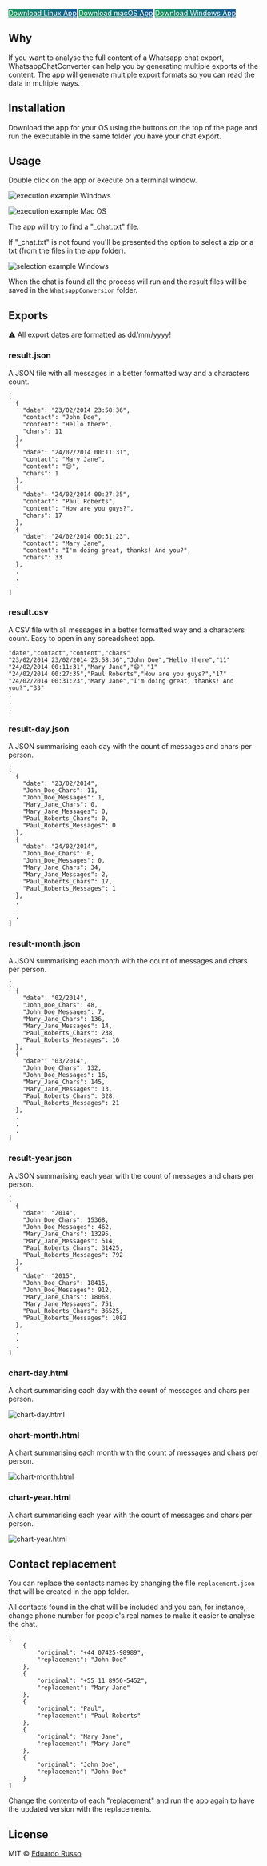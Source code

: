 <a href="https://github.com/russoedu/WhatsappChatConverter/releases/latest/download/WhatsappChatConverter-linux" class="btn" style="display: inline-block; color: white; background-color: #159957; background-image: linear-gradient(224deg, #155799, #159957); border-color: #000;">Download Linux App</a>
<a href="https://github.com/russoedu/WhatsappChatConverter/releases/latest/download/WhatsappChatConverter-macos" class="btn" style="display: inline-block; color: white; background-color: #159957; background-image: linear-gradient(224deg, #155799, #159957); border-color: #000;">Download macOS App</a>
<a href="https://github.com/russoedu/WhatsappChatConverter/releases/latest/download/WhatsappChatConverter-win.exe" class="btn" style="display: inline-block; color: white; background-color: #159957; background-image: linear-gradient(224deg, #155799, #159957); border-color: #000;">Download Windows App</a>

## Why

If you want to analyse the full content of a Whatsapp chat export,  WhatsappChatConverter can help you by generating multiple exports of the content.
The app will generate multiple export formats so you can read the data in multiple ways.

## Installation

Download the app for your OS using the buttons on the top of the page and run the executable in the same folder you have your chat export.

## Usage

Double click on the app or execute on a terminal window.

![execution example Windows](https://github.com/russoedu/WhatsappChatConverter/blob/gh-pages/windows-execution.png?raw=true)

![execution example Mac OS](https://github.com/russoedu/WhatsappChatConverter/blob/gh-pages/terminal-mac.png?raw=true)

The app will try to find a "_chat.txt" file.

If "_chat.txt" is not found you'll be presented the option to select a zip or a txt (from the files in the app folder).

![selection example Windows](https://github.com/russoedu/WhatsappChatConverter/blob/gh-pages/selection.png?raw=true)

When the chat is found all the process will run and the result files will be saved in the `WhatsappConversion` folder.

## Exports

⚠️ All export dates are formatted as dd/mm/yyyy!

### result.json
A JSON file with all messages in a better formatted way and a characters count.
```
[
  {
    "date": "23/02/2014 23:58:36",
    "contact": "John Doe",
    "content": "Hello there",
    "chars": 11
  },
  {
    "date": "24/02/2014 00:11:31",
    "contact": "Mary Jane",
    "content": "😄",
    "chars": 1
  },
  {
    "date": "24/02/2014 00:27:35",
    "contact": "Paul Roberts",
    "content": "How are you guys?",
    "chars": 17
  },
  {
    "date": "24/02/2014 00:31:23",
    "contact": "Mary Jane",
    "content": "I'm doing great, thanks! And you?",
    "chars": 33
  },
  .
  .
  .
]
```

### result.csv

A CSV file with all messages in a better formatted way and a characters count. Easy to open in any spreadsheet app.

```
"date","contact","content","chars"
"23/02/2014 23/02/2014 23:58:36","John Doe","Hello there","11"
"24/02/2014 00:11:31","Mary Jane","😄","1"
"24/02/2014 00:27:35","Paul Roberts","How are you guys?","17"
"24/02/2014 00:31:23","Mary Jane","I'm doing great, thanks! And you?","33"
.
.
.
```

### result-day.json

A JSON summarising each day with the count of messages and chars per person.

```
[
  {
    "date": "23/02/2014",
    "John_Doe_Chars": 11,
    "John_Doe_Messages": 1,
    "Mary_Jane_Chars": 0,
    "Mary_Jane_Messages": 0,
    "Paul_Roberts_Chars": 0,
    "Paul_Roberts_Messages": 0
  },
  {
    "date": "24/02/2014",
    "John_Doe_Chars": 0,
    "John_Doe_Messages": 0,
    "Mary_Jane_Chars": 34,
    "Mary_Jane_Messages": 2,
    "Paul_Roberts_Chars": 17,
    "Paul_Roberts_Messages": 1
  },
  .
  .
  .
]
```

### result-month.json

A JSON summarising each month with the count of messages and chars per person.

```
[
  {
    "date": "02/2014",
    "John_Doe_Chars": 48,
    "John_Doe_Messages": 7,
    "Mary_Jane_Chars": 136,
    "Mary_Jane_Messages": 14,
    "Paul_Roberts_Chars": 238,
    "Paul_Roberts_Messages": 16
  },
  {
    "date": "03/2014",
    "John_Doe_Chars": 132,
    "John_Doe_Messages": 16,
    "Mary_Jane_Chars": 145,
    "Mary_Jane_Messages": 13,
    "Paul_Roberts_Chars": 328,
    "Paul_Roberts_Messages": 21
  },
  .
  .
  .
]
```

### result-year.json

A JSON summarising each year with the count of messages and chars per person.

```
[
  {
    "date": "2014",
    "John_Doe_Chars": 15368,
    "John_Doe_Messages": 462,
    "Mary_Jane_Chars": 13295,
    "Mary_Jane_Messages": 514,
    "Paul_Roberts_Chars": 31425,
    "Paul_Roberts_Messages": 792
  },
  {
    "date": "2015",
    "John_Doe_Chars": 18415,
    "John_Doe_Messages": 912,
    "Mary_Jane_Chars": 18068,
    "Mary_Jane_Messages": 751,
    "Paul_Roberts_Chars": 36525,
    "Paul_Roberts_Messages": 1082
  },
  .
  .
  .
]
```

### chart-day.html

A chart summarising each day with the count of messages and chars per person.

![chart-day.html](https://github.com/russoedu/WhatsappChatConverter/blob/gh-pages/chart-day.png?raw=true)

### chart-month.html

A chart summarising each month with the count of messages and chars per person.

![chart-month.html](https://github.com/russoedu/WhatsappChatConverter/blob/gh-pages/chart-month.png?raw=true)

### chart-year.html

A chart summarising each year with the count of messages and chars per person.

![chart-year.html](https://github.com/russoedu/WhatsappChatConverter/blob/gh-pages/chart-year.png?raw=true)

## Contact replacement

You can replace the contacts names by changing the file `replacement.json` that will be created in the app folder.

All contacts found in the chat will be included and you can, for instance, change phone number for people's real names to make it easier to analyse the chat.

```
[
    {
        "original": "+44 07425-98989",
        "replacement": "John Doe"
    },
    {
        "original": "+55 11 8956-5452",
        "replacement": "Mary Jane"
    },
    {
        "original": "Paul",
        "replacement": "Paul Roberts"
    },
    {
        "original": "Mary Jane",
        "replacement": "Mary Jane"
    },
    {
        "original": "John Doe",
        "replacement": "John Doe"
    }
]

```

Change the contento of each "replacement" and run the app again to have the updated version with the replacements.


## License

MIT &copy; [Eduardo Russo]()
